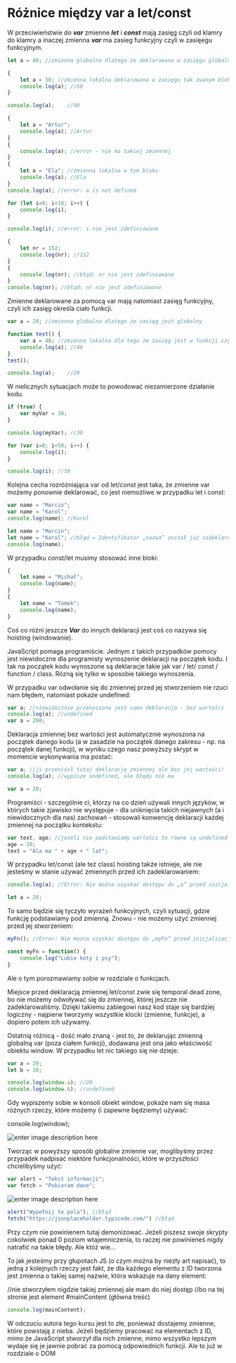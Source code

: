 # Różnice między var a let/const

W przeciwieństwie do ***var*** zmienne ***let*** i ***const*** mają zasięg  czyli od klamry do klamry a inaczej zmienna ***var*** ma zasieg funkcyjny czyli w zasięegu funkcyjnym.

```js
let a = 40; //zmienna globalna dlatego że deklarowana w zasięgu globalnym

{
    let a = 50; //zmienna lokalna deklarowana w zasięgu tak zwanym blokowym.
    console.log(a); //50
}

console.log(a);    //40
```

```js
{
    let a = "Artur";
    console.log(a); //Artur
}
{
    console.log(a); //error - nie ma takiej zmiennej
}
{
    let a = "Ela"; //zmienna lokalna w tym bloku
    console.log(a); //Ela
}
console.log(a); //error: a is not defined
```

```js
for (let i=0; i<10; i++) {
    console.log(i);
}

console.log(i); //error: i nie jest zdefiniowane
```

```js
{
    let nr = 152;
    console.log(nr); //152
}
{
    console.log(nr); //błąd: nr nie jest zdefiniowane
}
console.log(nr); //błąd: nr nie jest zdefiniowane
```

Zmienne deklarowane za pomocą var mają natomiast zasięg funkcyjny, czyli ich zasięg określa ciało funkcji.

```js
var a = 20; //zmienna globalna dlatego że zasięg jest globalny

function test() {
    var a = 40; //zmienna lokalna dla tego że zasięg jest w funkcji czyli funkcjny
    console.log(a); //40
}
test();

console.log(a);    //20
```

W nielicznych sytuacjach może to powodować niezamierzone działanie kodu.

```js
if (true) {
    var myVar = 30;
}

console.log(myVar); //30
```

```js
for (var i=0; i<50; i++) {
    console.log(i);
}

console.log(i); //50
```

Kolejna cecha rozróżniająca var od let/const jest taka, że zmienne var możemy ponownie deklarować, co jest niemożliwe w przypadku let i const:

```js
var name = "Marcin";
var name = "Karol";
console.log(name); //Karol
```

```js
let name = "Marcin";
let name = "Karol"; //błąd = Identyfikator „nazwa” został już zadeklarowany
console.log(name);
```

W przypadku const/let musimy stosować inne bloki:

```js
{
    let name = "Michał";
    console.log(name);
}
{
    let name = "Tomek";
    console.log(name);
}
```

Coś co różni jeszcze ***Var*** do innych deklaracji jest coś co nazywa się hoisting (windowanie).

JavaScript pomaga programiście. Jednym z takich przypadków pomocy jest niewidoczne dla programisty wynoszenie deklaracji na początek kodu. I tak na początek kodu wynoszone są deklaracje takie jak var / let/ const / function / class. Rózną się tylko w sposobie takiego wynoszenia.

W przypadku var odwołanie się do zmiennej przed jej stworzeniem nie rzuci nam błędem, natomiast pokaże undefined:

```js
var a; //niewidocznie przenoszona jest sama deklaracja - bez wartości
console.log(a); //undefined
var a = 200;
```

Deklaracja zmiennej bez wartości jest automatycznie wynoszona na początek danego kodu (a w zasadzie na początek danego zakresu - np. na początek danej funkcji), w wyniku czego nasz powyższy skrypt w momencie wykonywania ma postać:

```js
var a; //js przeniósł tutaj deklarację zmiennej ale bez jej wartości!
console.log(a); //wypisze undefined, ale błędu nie ma

var a = 20;
```

Programiści - szczególnie ci, którzy na co dzień używali innych języków, w których takie zjawisko nie występuje - dla uniknięcia takich niejawnych (a i niewidocznych dla nas) zachowań - stosowali konwencję deklaracji każdej zmiennej na początku kontekstu:

```js
var text, age; //jeżeli nie podstawiamy wartości to równe są undefined
age = 20;
text = "Ala ma " + age + " lat";
```

W przypadku let/const (ale też class) hoisting także istnieje, ale nie jesteśmy w stanie używać zmiennych przed ich zadeklarowaniem:

```js
console.log(a); //Error: Nie można uzyskać dostępu do „a” przed inicjalizacją

let a = 20;
```

To samo będzie się tyczyło wyrażeń funkcyjnych, czyli sytuacji, gdzie funkcję podstawiamy pod zmienną. Znowu - nie możemy użyć zmiennej przed jej stworzeniem:

```js
myFn(); //Error: Nie można uzyskać dostępu do „myFn” przed inicjalizacją

const myFn = function() {
    console.log("Lubie koty i psy");
}
```

Ale o tym porozmawiamy sobie w rozdziale o funkcjach.

Miejsce przed deklaracją zmiennej let/const zwie się temporal dead zone, bo nie możemy odwoływać się do zmiennej, której jeszcze nie zadeklarowaliśmy. Dzięki takiemu zabiegowi nasz kod staje się bardziej logiczny - najpierw tworzymy wszystkie klocki (zmienne, funkcje), a dopiero potem ich używamy.

Ostatnią różnicą - dość mało znaną - jest to, że deklarując zmienną globalną var (poza ciałem funkcji), dodawana jest ona jako właściwość obiektu window. W przypadku let nic takiego się nie dzieje:

```js
var a = 20;
let b = 30;

console.log(window.a); //20
console.log(window.b); //undefined
```

Gdy wypiszemy sobie w konsoli obiekt window, pokaże nam się masa różnych rzeczy, które możemy (i zapewne będziemy) używać:

console.log(window);

![enter image description here](https://kursjs.pl/kurs/super-podstawy/window-nieumyslne-nadpisanie1.png)

Tworząc w powyższy sposób globalne zmienne var, moglibyśmy przez przypadek nadpisać niektóre funkcjonalności, które w przyszłości chcielibyśmy użyć:

```js
var alert = "Tekst informacji";
var fetch = "Pobieram dane";
```

![enter image description here](https://kursjs.pl/kurs/super-podstawy/window-nieumyslne-nadpisanie2.png)

```js
alert("Wypełnij te pola"); //błąd
fetch("https://jsonplaceholder.typicode.com/") //błąd
```

Przy czym nie powinienem tutaj demonizować. Jeżeli piszesz swoje skrypty cokolwiek ponad 0 poziom wtajemniczenia, to raczej nie powinieneś nigdy natrafić na takie błędy. Ale któż wie...

To jak jesteśmy przy głupotach JS (o czym można by niezły art napisać), to jedną z kolejnych rzeczy jest fakt, że dla każdego elementu z ID tworzona jest zmienna o takiej samej nazwie, która wskazuje na dany element:

//nie stworzyłem nigdzie takiej zmiennej ale mam do niej dostęp
//bo na tej stronie jest element #mainContent (główna treść)

```js
console.log(mainContent);
```

W odczuciu autora tego kursu jest to złe, ponieważ dostajemy zmienne, które powstają z nieba. Jeżeli będziemy pracować na elementach z ID, mimo że JavaScript stworzył dla nich zmienne, mimo wszystko lepszym wydaje się je jawnie pobrać za pomocą odpowiednich funkcji. Ale to już w rozdziale o DOM